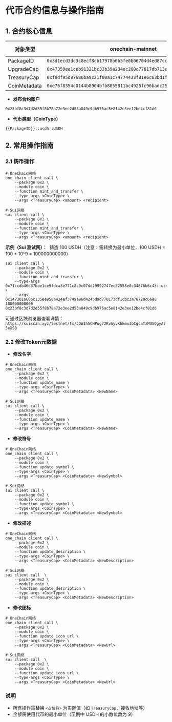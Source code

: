 # 代币合约信息与操作指南

## 1. 合约核心信息

| 对象类型 | onechain-mainnet | onechain-testnet | sui-mainnet | sui-testnet |
|------------|-------------|-------------|-------------|-------------|
| PackageID | `0x3d1ecd3dc3c8ecf8cb17978b6b5fe0b06704d4ed87cc37176a01510c45e21c92` |  `0x68e3caaf439b8d8326162257948e8d141b0a669f2da2a560c1ca267e4298c3a3` | `/` | `0x71ccdb46d37bae1ce9fdca3e771c8c9c07dd29992747ec52558e0c34876b6c43` |
| UpgradeCap | `0x47359ea1ceb91321bc33b39a234ec200c77617db713e73b51ed24db62239acfe` |  `0xd5950932fdbaeac20169c34c9ba9d9cb24f013e0f1d13819f1fd9a84e1b52e6c` | `/` | `0x31f090fae09c391e59e863b5ea963318a170bb2b463d7fec09f22d9e941ce0e3` |
| TreasuryCap | `0xf8df95d97686ba9c21f00a1c74774433f81e6c63bd1fc8e56158d2444640fc5c` |  `0x8ec2f2ebd57fac64185f284659ac7134afa4af612925d92563a0ef232fccea24` | `/` | `0x1473016686c135ee958a424ef3749a96d424bd9d770173df1cbc3a76720c66e8` |
| CoinMetadata | `0xe76f8354c0144b8904bfb8855811bc4925fc96badc251207956e52598d3dae3b` | `0x21d20e274ab23d866e05b9b6146391d57b9f9d70ca1569f1218cee7f8ac7fb1a` | `/` | `0x8764b1df28077f2c05500f13dfe5b86b025a026e7156e687c8018b65ee90318b` |

- **发布合约账户**

`0x23bf8c3d7d2d55f8b78a72e3ee2d53a849c9db976ac5e8142e3ee12be4cf81d6`

- **代币类型（CoinType）**

`{{PackageID}}::usdh::USDH`

## 2. 常用操作指南

### 2.1 铸币操作

```shell
# OneChain网络
one_chain client call \
    --package 0x2 \
    --module coin \
    --function mint_and_transfer \
    --type-args <CoinType> \
    --args <TreasuryCap> <amount> <recipient>

# Sui网络
sui client call \
    --package 0x2 \
    --module coin \
    --function mint_and_transfer \
    --type-args <CoinType> \
    --args <TreasuryCap> <amount> <recipient>
```

**示例（Sui 测试网）：**
​
铸造 100 USDH（注意：需转换为最小单位，100 USDH = 100 * 10^9 = 100000000000）​

```shell
sui client call \
    --package 0x2 \
    --module coin \
    --function mint_and_transfer \
    --type-args 0x71ccdb46d37bae1ce9fdca3e771c8c9c07dd29992747ec52558e0c34876b6c43::usdh::USDH \
    --args 0x1473016686c135ee958a424ef3749a96d424bd9d770173df1cbc3a76720c66e8 100000000000 0x23bf8c3d7d2d55f8b78a72e3ee2d53a849c9db976ac5e8142e3ee12be4cf81d6
```

可通过区块浏览器查看详情：`https://suiscan.xyz/testnet/tx/JDW1hSCHPug72RvAyvKbkmx3bCgcaTzMUSQgyA75eXSB`

### 2.2 修改Token元数据

- **修改名字**

```shell
# OneChain网络
one_chain client call \
    --package 0x2 \
    --module coin \
    --function update_name \
    --type-args <CoinType> \
    --args <TreasuryCap> <CoinMetadata> <NewName>

# Sui网络
sui client call \
    --package 0x2 \
    --module coin \
    --function update_name \
    --type-args <CoinType> \
    --args <TreasuryCap> <CoinMetadata> <NewName>
```

- **修改符号**

```shell
# OneChain网络
one_chain client call \
    --package 0x2 \
    --module coin \
    --function update_symbol \
    --type-args <CoinType> \
    --args <TreasuryCap> <CoinMetadata> <NewSymbol>

# Sui网络
sui client call \
    --package 0x2 \
    --module coin \
    --function update_symbol \
    --type-args <CoinType> \
    --args <TreasuryCap> <CoinMetadata> <NewSymbol>
```

- **修改描述**

```shell
# OneChain网络
one_chain client call \
    --package 0x2 \
    --module coin \
    --function update_description \
    --type-args <CoinType> \
    --args <TreasuryCap> <CoinMetadata> <NewDescription>

# Sui网络
sui client call  \
    --package 0x2 \
    --module coin \
    --function update_description \
    --type-args <CoinType> \
    --args <TreasuryCap> <CoinMetadata> <NewDescription>
```

- **修改图标**

```shell
# OneChain网络
one_chain client call \
    --package 0x2 \
    --module coin \
    --function update_icon_url \
    --type-args <CoinType> \
    --args <TreasuryCap> <CoinMetadata> <NewUrl>

# Sui网络
sui client call  \
    --package 0x2 \
    --module coin \
    --function update_icon_url \
    --type-args <CoinType> \
    --args <TreasuryCap> <CoinMetadata> <NewUrl>
```

### 说明
*   所有操作需替换 `<占位符>` 为实际值（如 `TreasuryCap`、接收地址等）
*   金额需使用代币的最小单位（示例中 USDH 的小数位数为 9）